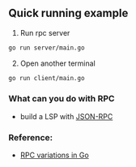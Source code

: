 ## Quick running example

1. Run rpc server

```bash
go run server/main.go
```

2. Open another terminal

```bash
go run client/main.go
```

### What can you do with RPC

- build a LSP with [JSON-RPC](https://microsoft.github.io/language-server-protocol/overviews/lsp/overview/)

### Reference:

- [RPC variations in Go](https://www.integralist.co.uk/posts/rpc-variations-in-go/#6)

